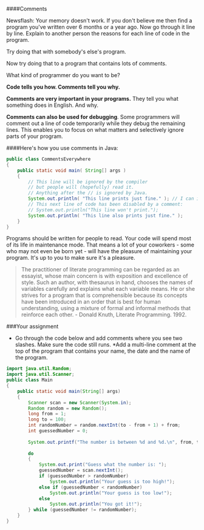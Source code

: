 <!-- todo: add a program at the bottom for the student to add comments to, 
or use one of their assignments 
-->
####Comments

Newsflash: Your memory doesn't work. If you don't believe me then find a program you've written over 6 months or a year ago. Now go through it line by line. Explain to another person the reasons for each line of code in the program. 

Try doing that with somebody's else's program. 

Now try doing that to a program that contains lots of comments.

What kind of programmer do you want to be?

**Code tells you how. Comments tell you why.**

**Comments are very important in your programs.** They tell you what something does in English. And why.

**Comments can also be used for debugging**.
Some programmers will comment out a line of code temporarily while they debug the remaining lines. This enables you to focus on what matters and selectively ignore parts of your program.

####Here's how you use comments in Java:
```java
public class CommentsEverywhere
{
    public static void main( String[] args )
    {
        // This line will be ignored by the compiler
        // but people will (hopefully) read it. 
        // Anything after the // is ignored by Java.
        System.out.println( "This line prints just fine." ); // I can include a comment after the working code..
        // This next line of code has been disabled by a comment:
        // System.out.println("This line won't print.");
        System.out.println( "This line also prints just fine." );
    }
}
```


Programs should be written for people to read. Your code will spend most of its life in maintenance mode. That means a lot of your coworkers - some who may not even be born yet - will have the pleasure of maintaining your program. It's up to you to make sure it's a pleasure.

<blockquote>
The practitioner of literate programming can be regarded as an essayist, whose main concern is with exposition and excellence of style. Such an author, with thesaurus in hand, chooses the names of variables carefully and explains what each variable means. He or she strives for a program that is comprehensible because its concepts have been introduced in an order that is best for human understanding, using a mixture of formal and informal methods that reinforce each other.
 - Donald Knuth, Literate Programming. 1992.
</blockquote>


###Your assignment
* Go through the code below and add comments where you see two slashes. Make sure the code still runs.
 *Add a multi-line comment at the top of the program that contains your name, the date and the name of the program.

```java
import java.util.Random;
import java.util.Scanner;
public class Main
{
    public static void main(String[] args)
    {
        Scanner scan = new Scanner(System.in);
        Random random = new Random();
        long from = 1;
        long to = 100;
        int randomNumber = random.nextInt(to - from + 1) + from;
        int guessedNumber = 0;
 
        System.out.printf("The number is between %d and %d.\n", from, to);
 
        do
        {
            System.out.print("Guess what the number is: ");
            guessedNumber = scan.nextInt();
            if (guessedNumber > randomNumber)
                System.out.println("Your guess is too high!");
            else if (guessedNumber < randomNumber)
                System.out.println("Your guess is too low!");
            else
                System.out.println("You got it!");
        } while (guessedNumber != randomNumber);
    }
}

```

